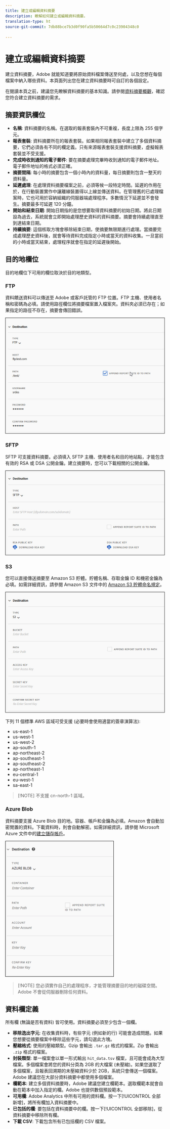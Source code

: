```yaml
---
title: 建立或編輯資料摘要
description: 瞭解如何建立或編輯資料摘要。
translation-type: ht
source-git-commit: 7db88bce7b3d0f90fa5b50664d7c0c23904348c0

---
```



# 建立或編輯資料摘要

建立資料摘要，Adobe 就能知道要將原始資料檔案傳送至何處，以及您想在每個檔案中納入哪些資料。本頁面列出您在建立資料摘要時可自訂的各個設定。

在閱讀本頁之前，建議您先瞭解資料摘要的基本知識。請參閱[資料摘要概觀](data-feed-overview.md)，確認您符合建立資料摘要的需求。

## 摘要資訊欄位

* **名稱**: 資料摘要的名稱。在選取的報表套裝內不可重複，長度上限為 255 個字元。
* **報表套裝**: 資料摘要所在的報表套裝。如果相同報表套裝中建立了多個資料摘要，它們必須各有不同的欄定義。只有來源報表套裝支援資料摘要，虛擬報表套裝並不受支援。
* **完成時收到通知的電子郵件**: 要在摘要處理完畢時收到通知的電子郵件地址。電子郵件地址的格式必須正確。
* **摘要間隔**: 每小時的摘要包含一個小時內的資料量，每日摘要則包含一整天的資料量。
* **延遲處理**: 在處理資料摘要檔案之前，必須等候一段特定時間。延遲的作用在於，在行動裝置實作中讓離線裝置得以上線並傳送資料。在管理舊的已處理檔案時，它也可用於容納組織的伺服器端處理程序。多數情況下延遲並不會發生。摘要最多可延遲 120 分鐘。
* **開始和結束日期**: 開始日期指的是您想要取得資料摘要的初始日期。將此日期設為過去，系統就會立即開始處理歷史資料的資料摘要。摘要會持續處理直至到達結束日期。
* **持續摘要**: 這個核取方塊會移除結束日期，使摘要無限期進行處理。當摘要完成處理歷史資料後，就會等待資料完成指定小時或當天的資料收集。一旦當前的小時或當天結束，處理程序就會在指定的延遲後開始。

## 目的地欄位

目的地欄位下可用的欄位取決於目的地類型。

### FTP

資料饋送資料可以傳送至 Adobe 或客戶託管的 FTP 位置。FTP 主機、使用者名稱和密碼為必填。請使用路徑欄位將摘要檔案置入檔案夾。資料夾必須已存在；如果指定的路徑不存在，摘要會傳回錯誤。

![FTP 資訊](assets/dest-ftp.jpg)

### SFTP

SFTP 可支援資料摘要。必須填入 SFTP 主機、使用者名和目的地站點，才能包含有效的 RSA 或 DSA 公開金鑰。建立摘要時，您可以下載相關的公開金鑰。

![SFTP 資訊](assets/dest-sftp.jpg)

### S3

您可以直接傳送摘要至 Amazon S3 貯體。貯體名稱、存取金鑰 ID 和機密金鑰為必填。如需詳細資訊，請參閱 Amazon S3 文件中的 [Amazon S3 貯體命名規定](https://docs.aws.amazon.com/awscloudtrail/latest/userguide/cloudtrail-s3-bucket-naming-requirements.html)。

![S3 資訊](assets/dest-s3.jpg)

下列 11 個標準 AWS 區域可受支援 (必要時會使用適當的簽章演算法):

* us-east-1
* us-west-1
* us-west-2
* ap-south-1
* ap-northeast-2
* ap-southeast-1
* ap-southeast-2
* ap-northeast-1
* eu-central-1
* eu-west-1
* sa-east-1

> [!NOTE] 不支援 cn-north-1 區域。

### Azure Blob

資料摘要支援 Azure Blob 目的地。容器、帳戶和金鑰為必填。Amazon 會自動加密閒置的資料。下載資料時，則會自動解密。如需詳細資訊，請參閱 Microsoft Azure 文件中的[建立儲存帳戶](https://docs.microsoft.com/zh-tw/azure/storage/common/storage-quickstart-create-account?tabs=azure-portal#view-and-copy-storage-access-keys)。

![Azure 資訊](assets/azure.png)

> [!NOTE] 您必須實作自己的處理程序，才能管理摘要目的地的磁碟空間。Adobe 不會從伺服器刪除任何資料。

## 資料欄定義

所有欄 (無論是否有資料) 皆可使用。資料摘要必須至少包含一個欄。

* **移除逸出字元**: 在收集資料時，有些字元 (例如新的行) 可能會造成問題。如果您想要從摘要檔案中移除這些字元，請勾選此方塊。
* **壓縮格式**: 使用的壓縮類型。Gzip 會輸出 `.tar.gz` 格式的檔案。Zip 會輸出 `.zip` 格式的檔案。
* **封裝類型**: 單一檔案會以單一形式輸出 `hit_data.tsv` 檔案，且可能會成為大型檔案。多個檔案會將您的資料分頁為 2GB 的大檔案 (未壓縮)。如果您選取了多個檔案，且報表回溯期的未壓縮資料少於 2GB，系統只會傳送一個檔案。Adobe 建議您在大部分資料摘要中都使用多個檔案。
* **欄範本**: 建立多個資料摘要時，Adobe 建議您建立欄範本。選取欄範本就會自動在範本中加入指定的欄。Adobe 也提供數個預設範本。
* **可用欄**: Adobe Analytics 中所有可用的資料欄。按一下[!UICONTROL 全部新增]，將所有欄加入資料摘要中。
* **已包括的欄**: 要包括在資料摘要中的欄。按一下[!UICONTROL 全部移除]，從資料摘要中移除所有欄。
* **下載 CSV**: 下載包含所有已包括欄的 CSV 檔案。
